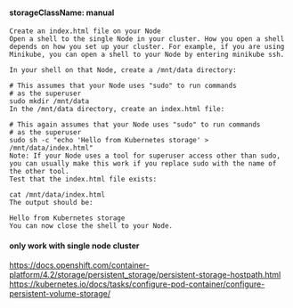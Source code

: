 #### storageClassName: manual 

```
Create an index.html file on your Node
Open a shell to the single Node in your cluster. How you open a shell depends on how you set up your cluster. For example, if you are using Minikube, you can open a shell to your Node by entering minikube ssh.

In your shell on that Node, create a /mnt/data directory:

# This assumes that your Node uses "sudo" to run commands
# as the superuser
sudo mkdir /mnt/data
In the /mnt/data directory, create an index.html file:

# This again assumes that your Node uses "sudo" to run commands
# as the superuser
sudo sh -c "echo 'Hello from Kubernetes storage' > /mnt/data/index.html"
Note: If your Node uses a tool for superuser access other than sudo, you can usually make this work if you replace sudo with the name of the other tool.
Test that the index.html file exists:

cat /mnt/data/index.html
The output should be:

Hello from Kubernetes storage
You can now close the shell to your Node.
```

#### only work with single node cluster
https://docs.openshift.com/container-platform/4.2/storage/persistent_storage/persistent-storage-hostpath.html
https://kubernetes.io/docs/tasks/configure-pod-container/configure-persistent-volume-storage/
